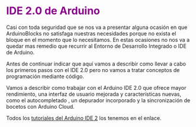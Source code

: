 # <FONT COLOR=#8B008B>IDE 2.0 de Arduino</font>
Casi con toda seguridad que se nos va a presentar alguna ocasión en que ArduinoBlocks no satisfaga nuestras necesidades porque no exista el bloque en el momento que lo necesitamos. En estas ocasiones no nos va a quedar mas remedio que recurrir al Entorno de Desarrollo Integrado o IDE de Arduino.

Antes de continuar indicar que aquí vamos a describir como llevar a cabo los primeros pasos con el IDE 2.0 pero no vamos a tratar conceptos de programación mediante código.

Vamos a describir como trabajar con el Arduino IDE 2.0 que ofrece mayor rendimiento, una interfaz de usuario mejorada y características nuevas, como el autocompletado , un depurador incorporado y la sincronización de bocetos con Arduino Cloud.

Todos los [tutoriales del Arduino IDE 2](https://docs.arduino.cc/software/ide-v2) los tenemos en el enlace.
